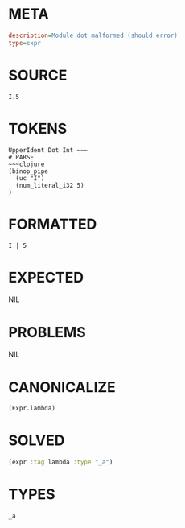 # META
~~~ini
description=Module dot malformed (should error)
type=expr
~~~
# SOURCE
~~~roc
I.5
~~~
# TOKENS
~~~text
UpperIdent Dot Int ~~~
# PARSE
~~~clojure
(binop_pipe
  (uc "I")
  (num_literal_i32 5)
)
~~~
# FORMATTED
~~~roc
I | 5
~~~
# EXPECTED
NIL
# PROBLEMS
NIL
# CANONICALIZE
~~~clojure
(Expr.lambda)
~~~
# SOLVED
~~~clojure
(expr :tag lambda :type "_a")
~~~
# TYPES
~~~roc
_a
~~~
